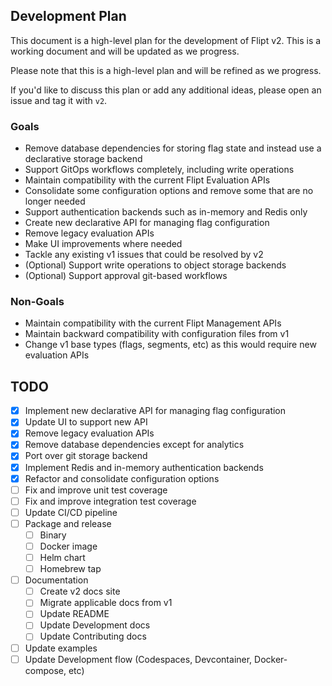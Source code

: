 ## Development Plan

This document is a high-level plan for the development of Flipt v2. This is a working document and will be updated as we progress.

Please note that this is a high-level plan and will be refined as we progress.

If you'd like to discuss this plan or add any additional ideas, please open an issue and tag it with `v2`.

### Goals

- Remove database dependencies for storing flag state and instead use a declarative storage backend
- Support GitOps workflows completely, including write operations
- Maintain compatibility with the current Flipt Evaluation APIs
- Consolidate some configuration options and remove some that are no longer needed
- Support authentication backends such as in-memory and Redis only
- Create new declarative API for managing flag configuration
- Remove legacy evaluation APIs
- Make UI improvements where needed
- Tackle any existing v1 issues that could be resolved by v2
- (Optional) Support write operations to object storage backends
- (Optional) Support approval git-based workflows

### Non-Goals

- Maintain compatibility with the current Flipt Management APIs
- Maintain backward compatibility with configuration files from v1
- Change v1 base types (flags, segments, etc) as this would require new evaluation APIs

## TODO

- [x] Implement new declarative API for managing flag configuration
- [x] Update UI to support new API
- [x] Remove legacy evaluation APIs
- [x] Remove database dependencies except for analytics
- [x] Port over git storage backend
- [x] Implement Redis and in-memory authentication backends
- [x] Refactor and consolidate configuration options
- [ ] Fix and improve unit test coverage
- [ ] Fix and improve integration test coverage
- [ ] Update CI/CD pipeline
- [ ] Package and release
    - [ ] Binary
    - [ ] Docker image
    - [ ] Helm chart
    - [ ] Homebrew tap
- [ ] Documentation
    - [ ] Create v2 docs site
    - [ ] Migrate applicable docs from v1
    - [ ] Update README
    - [ ] Update Development docs
    - [ ] Update Contributing docs
- [ ] Update examples
- [ ] Update Development flow (Codespaces, Devcontainer, Docker-compose, etc)